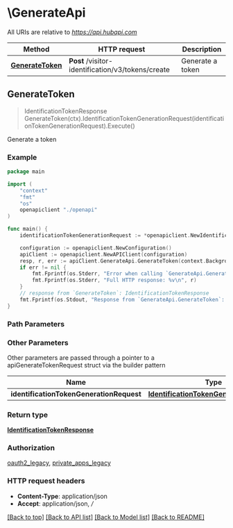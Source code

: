 # \GenerateApi

All URIs are relative to *https://api.hubapi.com*

Method | HTTP request | Description
------------- | ------------- | -------------
[**GenerateToken**](GenerateApi.md#GenerateToken) | **Post** /visitor-identification/v3/tokens/create | Generate a token



## GenerateToken

> IdentificationTokenResponse GenerateToken(ctx).IdentificationTokenGenerationRequest(identificationTokenGenerationRequest).Execute()

Generate a token



### Example

```go
package main

import (
    "context"
    "fmt"
    "os"
    openapiclient "./openapi"
)

func main() {
    identificationTokenGenerationRequest := *openapiclient.NewIdentificationTokenGenerationRequest("Email_example") // IdentificationTokenGenerationRequest | 

    configuration := openapiclient.NewConfiguration()
    apiClient := openapiclient.NewAPIClient(configuration)
    resp, r, err := apiClient.GenerateApi.GenerateToken(context.Background()).IdentificationTokenGenerationRequest(identificationTokenGenerationRequest).Execute()
    if err != nil {
        fmt.Fprintf(os.Stderr, "Error when calling `GenerateApi.GenerateToken``: %v\n", err)
        fmt.Fprintf(os.Stderr, "Full HTTP response: %v\n", r)
    }
    // response from `GenerateToken`: IdentificationTokenResponse
    fmt.Fprintf(os.Stdout, "Response from `GenerateApi.GenerateToken`: %v\n", resp)
}
```

### Path Parameters



### Other Parameters

Other parameters are passed through a pointer to a apiGenerateTokenRequest struct via the builder pattern


Name | Type | Description  | Notes
------------- | ------------- | ------------- | -------------
 **identificationTokenGenerationRequest** | [**IdentificationTokenGenerationRequest**](IdentificationTokenGenerationRequest.md) |  | 

### Return type

[**IdentificationTokenResponse**](IdentificationTokenResponse.md)

### Authorization

[oauth2_legacy](../README.md#oauth2_legacy), [private_apps_legacy](../README.md#private_apps_legacy)

### HTTP request headers

- **Content-Type**: application/json
- **Accept**: application/json, */*

[[Back to top]](#) [[Back to API list]](../README.md#documentation-for-api-endpoints)
[[Back to Model list]](../README.md#documentation-for-models)
[[Back to README]](../README.md)

